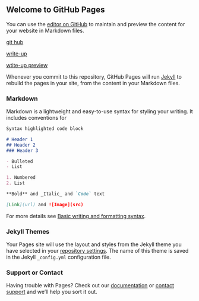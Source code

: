 ## Welcome to GitHub Pages

You can use the [editor on GitHub](https://github.com/ZimingHuangZH/ziminghuangzh.io/edit/gh-pages/index.md) to maintain and preview the content for your website in Markdown files.

[git hub](https://github.com/AguilarMike/QuantFinance-glossaRy)

[write-up](https://github.com/AguilarMike/QuantFinance-glossaRy/blob/main/QuantFinance-glossaRy.html)

[wtite-up preview](https://htmlpreview.github.io/?https://github.com/AguilarMike/QuantFinance-glossaRy/blob/main/QuantFinance-glossaRy.html)

Whenever you commit to this repository, GitHub Pages will run [Jekyll](https://jekyllrb.com/) to rebuild the pages in your site, from the content in your Markdown files.

### Markdown

Markdown is a lightweight and easy-to-use syntax for styling your writing. It includes conventions for

```markdown
Syntax highlighted code block

# Header 1
## Header 2
### Header 3

- Bulleted
- List

1. Numbered
2. List

**Bold** and _Italic_ and `Code` text

[Link](url) and ![Image](src)
```

For more details see [Basic writing and formatting syntax](https://docs.github.com/en/github/writing-on-github/getting-started-with-writing-and-formatting-on-github/basic-writing-and-formatting-syntax).

### Jekyll Themes

Your Pages site will use the layout and styles from the Jekyll theme you have selected in your [repository settings](https://github.com/ZimingHuangZH/ziminghuangzh.io/settings/pages). The name of this theme is saved in the Jekyll `_config.yml` configuration file.

### Support or Contact

Having trouble with Pages? Check out our [documentation](https://docs.github.com/categories/github-pages-basics/) or [contact support](https://support.github.com/contact) and we’ll help you sort it out.
